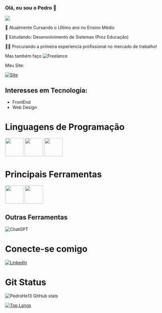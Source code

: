 ### Olá, eu sou o Pedro  👋

![](https://media.tenor.com/ew3Y-rRUYvkAAAAj/mario-64-gangname-style.gif)



📝 Atualmente Cursando o Ultimo ano no Ensino Médio 

🧠 Estudando: Desenvolvimento de Sistemas (Proz Educação)

👯‍♀️ Procurando a primeira experiencia profissional no mercado de trabalho!

Mas também faço ![Freelance](https://img.shields.io/badge/Freelance-29B2FE?style=for-the-badge)

Meu Site:  

[![SIte](https://imgs.search.brave.com/1KFSFy24J7EVFQxRVjWK7LEM7ORmcNXxXLgrIat-WSI/rs:fit:860:0:0:0/g:ce/aHR0cHM6Ly9ibG9n/LmNhY3Vyc29zLmNv/bS5ici93cC1jb250/ZW50L3VwbG9hZHMv/MjAxNy8wMS9CT1Ql/QzMlODNPLUNMSVFV/RS1BUVVJLTMwMHg4/Ni5wbmc)](https://pedrohe13.github.io/portifolio/)

## Interesses em Tecnologia: 
- FrontEnd
- Web Design

# Linguagens de Programação

<div style="display: inline">
<img src="https://cdn.jsdelivr.net/gh/devicons/devicon@latest/icons/html5/html5-original-wordmark.svg" width="60" height="60" />
<img src="https://logospng.org/download/css-3/logo-css-3-256.png" height="60"/>
<img src="https://cdn.jsdelivr.net/gh/devicons/devicon@latest/icons/javascript/javascript-original.svg" width="60" height="60"/>

</div>

# Principais Ferramentas

<div style="display: inline">

<img src="https://encrypted-tbn0.gstatic.com/images?q=tbn:ANd9GcTnoirCtiJhhN8Tvo0FJRRd4CInsOXkRX9EbA&s" width="60" height="60" />
<img src="https://cdn.jsdelivr.net/gh/devicons/devicon@latest/icons/github/github-original-wordmark.svg" width="60" height="60" />

</div>

## Outras Ferramentas

<div  style="display: inline">
  
![ChatGPT](https://img.shields.io/badge/chatGPT-74aa9c?style=for-the-badge&logo=openai&logoColor=white)
  
</div>


# Conecte-se comigo

[![LinkedIn](https://img.shields.io/badge/LinkedIn-0077B5?style=for-the-badge&logo=linkedin&logoColor=white)](https://www.linkedin.com/in/pedro-rodrigues-719167341/)

# Git Status

![PedroHe13 GitHub stats](https://github-readme-stats.vercel.app/api?username=PedroHe13&theme=synthwave&show_icons=true)

[![Top Langs](https://github-readme-stats.vercel.app/api/top-langs/?username=PedroHe13)](https://github.com/PedroHe13/github-readme-stats)
